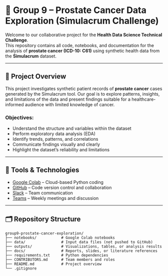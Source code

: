 # 🧪 Group 9 – Prostate Cancer Data Exploration (Simulacrum Challenge)

Welcome to our collaborative project for the **Health Data Science Technical Challenge**.  
This repository contains all code, notebooks, and documentation for the analysis of **prostate cancer (ICD-10: C61)** using synthetic health data from the **Simulacrum** dataset.

---

## 📌 Project Overview

This project investigates synthetic patient records of **prostate cancer** cases generated by the Simulacrum tool. Our goal is to explore patterns, insights, and limitations of the data and present findings suitable for a healthcare-informed audience with limited knowledge of cancer.

### Objectives:
- Understand the structure and variables within the dataset
- Perform exploratory data analysis (EDA)
- Identify trends, patterns, and correlations
- Communicate findings visually and clearly
- Highlight the dataset’s reliability and limitations

---

## 🔧 Tools & Technologies

- [Google Colab](https://colab.research.google.com/drive/10no_5-aymrkJpLo_mtiKMki3hxeguVVp?usp=sharing) – Cloud-based Python coding
- [GitHub](https://github.com/ogeohia/HDRUK-group9-prostate-cancer-exploration) – Code version control and collaboration
- [Slack](https://group9hdruk.slack.com/) – Team communication
- [Teams](https://teams.microsoft.com/l/meetup-join/19:meeting_MWM1MzBkOTgtZTNkYi00NmFkLWJkYjUtZDg4NzFiZTRhNzc3@thread.v2/0?context=%7B%22Tid%22:%222b897507-ee8c-4575-830b-4f8267c3d307%22,%22Oid%22:%2269cac2af-f7ae-48fe-b493-0720125830a2%22%7D) – Weekly meetings and discussion

---

## 🗂 Repository Structure

```
group9-prostate-cancer-exploration/
├── notebooks/           # Google Colab notebooks
├── data/                # Input data files (not pushed to GitHub)
├── outputs/             # Visualizations, tables, or analysis results
├── docs/                # Reports, slides, or literature references
├── requirements.txt     # Python dependencies
├── CONTRIBUTORS.md      # Team members and roles
├── README.md            # Project overview 
└── .gitignore           
